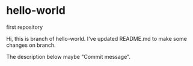 # hello-world
first repository

Hi, this is branch of hello-world.
I've updated README.md to make some changes on branch.

The description below maybe "Commit message".

